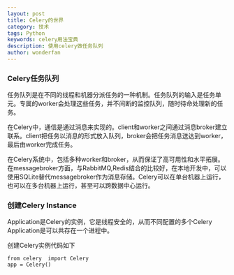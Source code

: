 ```yaml
---
layout: post
title: Celery的世界
category: 技术
tags: Python
keywords: celery用法宝典
description: 使用celery做任务队列
author: wonderfan
---
```


### Celery任务队列

任务队列是在不同的线程和机器分派任务的一种机制。任务队列的输入是任务单元。专属的worker会处理这些任务，并不间断的监控队列，随时待命处理新的任务。

在Celery中，通信是通过消息来实现的。client和worker之间通过消息broker建立联系。client把任务以消息的形式放入队列，broker会把任务消息送达到worker，最后由worker完成任务。

在Celery系统中，包括多种worker和broker，从而保证了高可用性和水平拓展。在messagebroker方面，与RabbitMQ,Redis结合的比较好，在本地开发中，可以使用SQLite替代messagebroker作为消息存储。Celery可以在单台机器上运行，也可以在多台机器上运行，甚至可以跨数据中心运行。

### 创建Celery Instance

Application是Celery的实例，它是线程安全的，从而不同配置的多个Celery Application是可以共存在一个进程中。

创建Celery实例代码如下

    from celery  import Celery
    app = Celery()
